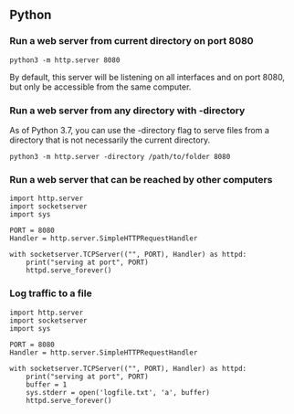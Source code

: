 ## Python 

### Run a web server from current directory on port 8080

    python3 -m http.server 8080

By default, this server will be listening on all interfaces and on port 8080, but only be accessible from the same computer.


### Run a web server from any directory with -directory

As of Python 3.7, you can use the -directory flag to serve files from a directory that is not necessarily the current directory.

    python3 -m http.server -directory /path/to/folder 8080

### Run a web server that can be reached by other computers

    import http.server
    import socketserver
    import sys

    PORT = 8080
    Handler = http.server.SimpleHTTPRequestHandler

    with socketserver.TCPServer(("", PORT), Handler) as httpd:
        print("serving at port", PORT)
        httpd.serve_forever()

### Log traffic to a file

    import http.server
    import socketserver
    import sys

    PORT = 8080
    Handler = http.server.SimpleHTTPRequestHandler

    with socketserver.TCPServer(("", PORT), Handler) as httpd:
        print("serving at port", PORT)
        buffer = 1
        sys.stderr = open('logfile.txt', 'a', buffer)
        httpd.serve_forever()
